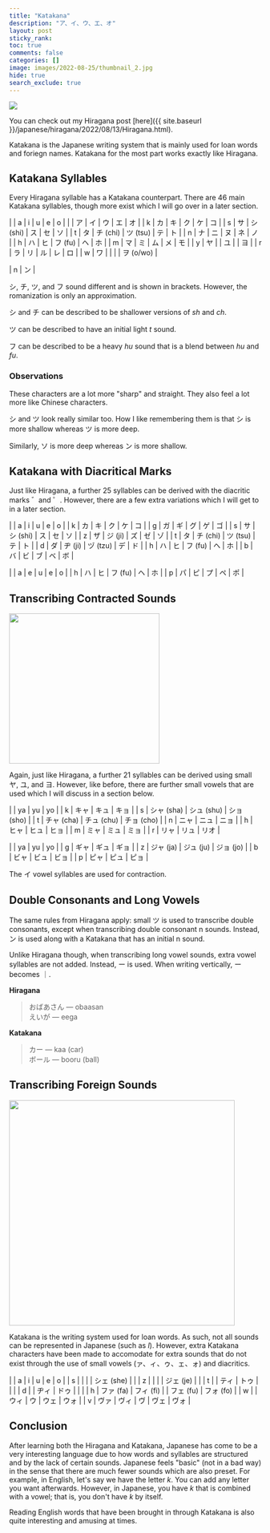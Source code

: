 ```yaml
---
title: "Katakana"
description: "ア、イ、ウ、エ、オ"
layout: post
sticky_rank:
toc: true
comments: false
categories: []
image: images/2022-08-25/thumbnail_2.jpg
hide: true
search_exclude: true
---
```


[//]: # (TODO: Make more detailed?)

<style scoped>
table {
    font-size: 24px;
}
</style>

<img src="{{ site.baseurl }}/images/2022-08-25/thumbnail_1.jpg">

You can check out my Hiragana post [here]({{ site.baseurl }}/japanese/hiragana/2022/08/13/Hiragana.html).

Katakana is the Japanese writing system that is mainly used for loan words and 
foriegn names. Katakana for the most part works exactly like Hiragana.

## Katakana Syllables

Every Hiragana syllable has a Katakana counterpart. There are 46 main 
Katakana syllables, though more exist which I will go over in a later section. 

|  | a | i | u | e | o |
|  | ア | イ | ウ | エ | オ |
| k | カ | キ | ク | ケ | コ |
| s | サ | シ (shi) | ス | セ | ソ |
| t | タ | チ (chi) | ツ (tsu) | テ | ト |
| n | ナ | ニ | ヌ | ネ | ノ |
| h | ハ | ヒ | フ (fu) | ヘ | ホ |
| m | マ | ミ | ム | メ | モ |
| y | ヤ |  | ユ |  | ヨ |
| r | ラ | リ | ル | レ | ロ |
| w | ワ |  |  |  | ヲ (o/wo) |

| n | ン |

シ, チ, ツ, and フ sound different and is shown in brackets. However, the 
romanization is only an approximation.

シ and チ can be described to be shallower versions of _sh_ and _ch_.

ツ can be described to have an initial light _t_ sound.

フ can be described to be a heavy _hu_ sound that is a blend between _hu_ and 
_fu_.

### Observations

These characters are a lot more "sharp" and straight. They also feel a lot 
more like Chinese characters.

シ and ツ look really similar too. How I like remembering them is that シ is more 
shallow whereas ツ is more deep.

Similarly, ソ is more deep whereas ン is more shallow.

## Katakana with Diacritical Marks

[//]: # (TODO: Insert Hiragana image here.)

Just like Hiragana, a further 25 syllables can be derived with the diacritic 
marks ゛and ゜. However, there are a few extra variations which I will get to 
in a later section.

|  | a | i | u | e | o |
| k | カ | キ | ク | ケ | コ |
| g | ガ | ギ | グ | ゲ | ゴ |
| s | サ | シ (shi) | ス | セ | ソ |
| z | ザ | ジ (ji) | ズ | ゼ | ゾ |
| t | タ | チ (chi) | ツ (tsu) | テ | ト |
| d | ダ | ヂ (ji) | ヅ (tzu) | デ | ド |
| h | ハ | ヒ | フ (fu) | ヘ | ホ |
| b | バ | ビ | ブ | ベ | ボ |


|  | a | e | u | e | o |
| h | ハ | ヒ | フ (fu) | ヘ | ホ |
| p | パ | ピ | プ | ペ | ポ |


## Transcribing Contracted Sounds

<img src="{{ site.baseurl }}/images/2022-08-25/2.jpg" width="300">

Again, just like Hiragana, a further 21 syllables can be derived using small ヤ,
ユ, and ヨ. However, like before, there are further small vowels that are used 
which I will discuss in a section below.

|  | ya | yu | yo |
| k | キャ | キュ | キョ |
| s | シャ (sha) | シュ (shu) | ショ (sho) |
| t | チャ (cha) | チュ (chu) | チョ (cho) |
| n | ニャ | ニュ | ニョ |
| h | ヒャ | ヒュ | ヒョ |
| m | ミャ | ミュ | ミョ |
| r | リャ | リュ | リオ |

|  | ya | yu | yo |
| g | ギャ | ギュ | ギョ |
| z | ジャ (ja) | ジュ (ju) | ジョ (jo) |
| b | ビャ | ビュ | ビョ |
| p | ピャ | ピュ | ピョ |

The イ vowel syllables are used for contraction.

## Double Consonants and Long Vowels

The same rules from Hiragana apply: small ツ is used to transcribe double 
consonants, except when transcribing double consonant n sounds. Instead, ン 
is used along with a Katakana that has an initial n sound.

Unlike Hiragana though, when transcribing long vowel sounds, extra vowel 
syllables are not added. Instead, ー is used. When writing vertically, ー 
becomes ｜.

**Hiragana**
> おばあさん — obaasan \
> えいが — eega

**Katakana**
> カー — kaa (car) \
> ボール — booru (ball)

## Transcribing Foreign Sounds

<img src="{{ site.baseurl }}/images/2022-08-25/4.jpg" width="450">

Katakana is the writing system used for loan words. As such, not all sounds 
can be represented in Japanese (such as _l_). However, extra Katakana 
characters have been made to accomodate for extra sounds that do not exist 
through the use of small vowels (ァ、ィ、ゥ、ェ、ォ) and diacritics.

|  | a | i | u | e | o |
| s |  |  |  | シェ (she) |  |
| z |  |  |  | ジェ (je) |  |
| t |  | ティ | トゥ |  |  |
| d |  | ヂィ | ドゥ |  |  |
| h | ファ (fa) | フィ (fi) |  | フェ (fu) | フォ (fo) |
| w |  | ウィ | ウ | ウェ | ウォ |
| v | ヴァ | ヴィ | ヴ | ヴェ | ヴォ |

## Conclusion

After learning both the Hiragana and Katakana, Japanese has come to be a 
very interesting language due to how words and syllables are structured and 
by the lack of certain sounds. Japanese feels "basic" (not in a bad way) in the 
sense that there are much fewer sounds which are also preset. For example, in English, 
let's say we have the letter _k_. You can add any letter you want afterwards.
However, in Japanese, you have _k_ that is combined with a vowel; that is, 
you don't have _k_ by itself. 

Reading English words that have been brought in through Katakana is also 
quite interesting and amusing at times.
